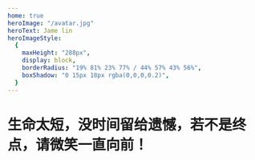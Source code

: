 ```yaml
---
home: true
heroImage: "/avatar.jpg"
heroText: Jame lin
heroImageStyle:
  {
    maxHeight: "288px",
    display: block,
    borderRadius: "19% 81% 23% 77% / 44% 57% 43% 56%",
    boxShadow: "0 15px 18px rgba(0,0,0,0.2)",
  } 
---
```


# 生命太短，没时间留给遗憾，若不是终点，请微笑一直向前！